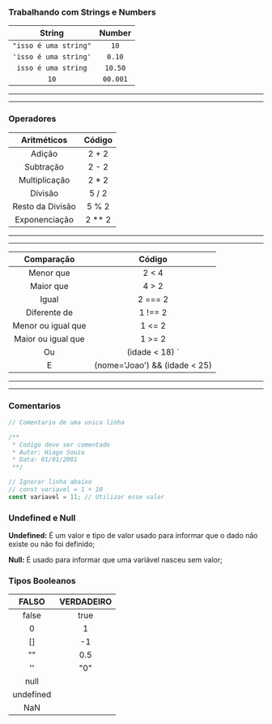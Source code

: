 ### Trabalhando com Strings e Numbers

|        String         |  Number  |
| :-------------------: | :------: |
| `"isso é uma string"` |   `10`   |
| `'isso é uma string'` |  `0.10`  |
|  `isso é uma string`  | `10.50`  |
|         `10`          | `00.001` |

---

---

### Operadores

|   Aritméticos    |  Código  |
| :--------------: | :------: |
|      Adição      |  2 + 2   |
|    Subtração     |  2 - 2   |
|  Multiplicação   |  2 \* 2  |
|     Divisão      |  5 / 2   |
| Resto da Divisão |  5 % 2   |
|  Exponenciação   | 2 \*\* 2 |

---

---

|     Comparação     |             Código              |
| :----------------: | :-----------------------------: |
|     Menor que      |              2 < 4              |
|     Maior que      |              4 > 2              |
|       Igual        |             2 === 2             |
|    Diferente de    |             1 !== 2             |
| Menor ou igual que |             1 <= 2              |
| Maior ou igual que |             1 >= 2              |
|         Ou         | (idade < 18) `| |` (idade > 25) |
|         E          |  (nome='Joao') && (idade < 25)  |

---

---

### Comentarios

```js
// Comentario de uma unica linha

/**
 * Codigo deve ser comentado
 * Autor: Hiago Souza
 * Data: 01/01/2001
 **/

// Ignorar linha abaixo
// const variavel = 1 + 10
const variavel = 11; // Utilizar esse valor
```

### Undefined e Null

**Undefined:** É um valor e tipo de valor usado para informar que o dado não existe ou não foi definido;

**Null:** É usado para informar que uma variável nasceu sem valor;

### Tipos Booleanos

|   FALSO   | VERDADEIRO |
| :-------: | :--------: |
|   false   |    true    |
|     0     |     1      |
|    []     |     -1     |
|    ""     |    0.5     |
|    ''     |    "0"     |
|   null    |
| undefined |
|    NaN    |
